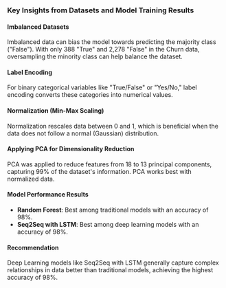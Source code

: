 ### Key Insights from Datasets and Model Training Results

#### Imbalanced Datasets
Imbalanced data can bias the model towards predicting the majority class ("False"). With only 388 "True" and 2,278 "False" in the Churn data, oversampling the minority class can help balance the dataset.

#### Label Encoding
For binary categorical variables like "True/False" or "Yes/No," label encoding converts these categories into numerical values.

#### Normalization (Min-Max Scaling)
Normalization rescales data between 0 and 1, which is beneficial when the data does not follow a normal (Gaussian) distribution.

#### Applying PCA for Dimensionality Reduction
PCA was applied to reduce features from 18 to 13 principal components, capturing 99% of the dataset's information. PCA works best with normalized data.

#### Model Performance Results
- **Random Forest**: Best among traditional models with an accuracy of 98%.
- **Seq2Seq with LSTM**: Best among deep learning models with an accuracy of 98%.

#### Recommendation
Deep Learning models like Seq2Seq with LSTM generally capture complex relationships in data better than traditional models, achieving the highest accuracy of 98%.
